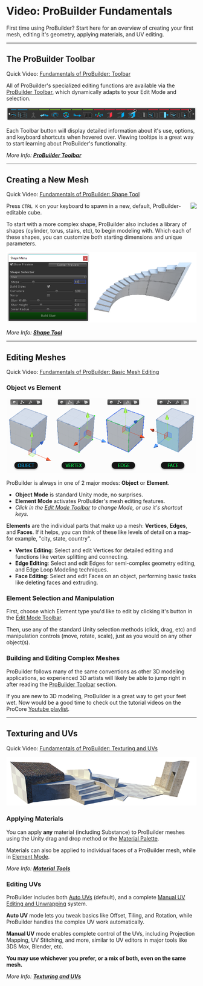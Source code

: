 # Video: ProBuilder Fundamentals

First time using ProBuilder? Start here for an overview of creating your first mesh, editing it's geometry,
applying materials, and UV editing.

<!-- [![ProBuilder Fundamentals Video](../images/VideoLink_YouTube_768.png)](@todo "ProBuilder Fundamentals Video") -->

---

## The ProBuilder Toolbar

<div class="video-link">
Quick Video: <a href="@todo link vid section">Fundamentals of ProBuilder: Toolbar</a>
</div> 

All of ProBuilder's specialized editing functions are available via the [ProBuilder Toolbar](../toolbar/overview-toolbar), which dynamically adapts to your Edit Mode and selection.

![Toolbar Example](../images/ProBuilderToolbar_GeoActionsArea.png "Toolbar Example")

Each Toolbar button will display detailed information about it's use, options, and keyboard shortcuts when hovered over. Viewing tooltips is a great way to start learning about ProBuilder's functionality.

*More Info: [**ProBuilder Toolbar**](../toolbar/overview-toolbar)*

---

## Creating a New Mesh

<div class="video-link">
Quick Video: <a href="@todo link vid section">Fundamentals of ProBuilder: Shape Tool</a>
</div>

<img src="../../images/Cube_120x120.png" align="right"> Press `CTRL K` on your keyboard to spawn in a new, default, ProBuilder-editable cube.

To start with a more complex shape, ProBuilder also includes a library of shapes (cylinder, torus, stairs, etc), to begin modeling with. Which each of these shapes, you can customize both starting dimensions and unique parameters.

![Shape Tool Example](../images/Example_ShapeToolsWithCurvedStair.png)

*More Info: [**Shape Tool**](../toolbar/tool-panels/#shape-tool)* 

---

## Editing Meshes
<div class="video-link">
Quick Video: <a href="@todo link vid section">Fundamentals of ProBuilder: Basic Mesh Editing</a>
</div> 

### Object vs Element

![Editing Modes Example](ExampleImage_ObjectAndElementEditingModes.png "Editing Modes Example")

ProBuilder is always in one of 2 major modes: **Object** or **Element**.

* **Object Mode** is standard Unity mode, no surprises.
* **Element Mode** activates ProBuilder's mesh editing features.
* *Click in the [Edit Mode Toolbar](../toolbar/overview-toolbar) to change Mode, or use it's shortcut keys.*

**Elements** are the individual parts that make up a mesh: **Vertices**, **Edges**, and **Faces**. If it helps, you can think of these like levels of detail on a map- for example, "city, state, country".

* **Vertex Editing**: Select and edit Vertices for detailed editing and functions like vertex splitting and connecting.
* **Edge Editing**: Select and edit Edges for semi-complex geometry editing, and Edge Loop Modeling techniques.
* **Face Editing**: Select and edit Faces on an object, performing basic tasks like deleting faces and extruding.

### Element Selection and Manipulation

First, choose which Element type you'd like to edit by clicking it's button in the [Edit Mode Toolbar](../toolbar/overview-toolbar).

Then, use any of the standard Unity selection methods (click, drag, etc) and manipulation controls (move, rotate, scale), just as you would on any other object(s).

### Building and Editing Complex Meshes

ProBuilder follows many of the same conventions as other 3D modeling applications, so experienced 3D artists will likely be able to jump right in after reading the [ProBuilder Toolbar](../toolbar/overview-toolbar) section.

If you are new to 3D modeling, ProBuilder is a great way to get your feet wet.  Now would be a good time to check out the tutorial videos on the ProCore [Youtube playlist](https://www.youtube.com/playlist?list=PLrJfHfcFkLM8PDioWg_5nmUqQycnVmi58).

<!-- @todo -->
<!-- For those seeking greater knowledge we highly recommend viewing the [3D Modeling](@todo) section. There, you can find:

* Step-by-step tutorials and videos
* Workflow suggestions
* Links to other useful sites, videos, etc

*More Info: [**3D Modeling**](@todo)*
 -->

---

## Texturing and UVs

<div class="video-link">
Quick Video: <a href="@todo link vid section">Fundamentals of ProBuilder: Texturing and UVs</a>
</div>

![Materials Example](../images/Example_MaterialsOnLevel.png "Materials Example")

### Applying Materials

You can apply **any** material (including Substance) to ProBuilder meshes using the Unity drag and drop method or the [Material Palette](../toolbar/tool-panels/#material-tools).

Materials can also be applied to individual faces of a ProBuilder mesh, while in [Element Mode](../toolbar/overview-toolbar/#edit-mode-toolbar).

*More Info: [**Material Tools**](../toolbar/tool-panels/#material-tools)*

### Editing UVs

ProBuilder includes both [Auto UVs](../texturing/auto-uvs-actions) (default), and a complete [Manual UV Editing and Unwrapping](../texturing/manual-uvs-actions) system.

**Auto UV** mode lets you tweak basics like Offset, Tiling, and Rotation, while ProBuilder handles the complex UV work automatically. 

**Manual UV** mode enables complete control of the UVs, including Projection Mapping, UV Stitching, and more, similar to UV editors in major tools like 3DS Max, Blender, etc. 

**You may use whichever you prefer, or a mix of both, even on the same mesh.**

*More Info: [**Texturing and UVs**](../texturing/overview-texture-mapping)*

